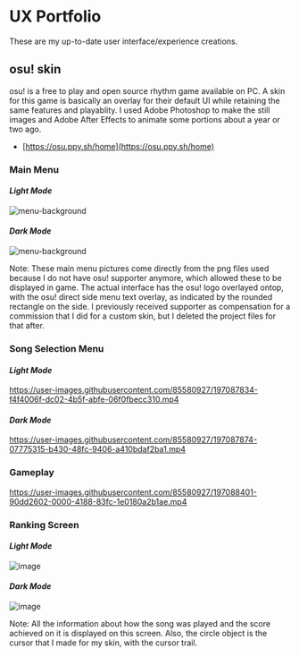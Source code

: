 # **UX Portfolio**
These are my up-to-date user interface/experience creations.

## **osu! skin**
osu! is a free to play and open source rhythm game available on PC. A skin for this game is basically an overlay for their default UI while retaining the same features and playablity. I used Adobe Photoshop to make the still images and Adobe After Effects to animate some portions about a year or two ago.
* [https://osu.ppy.sh/home](https://osu.ppy.sh/home)

### **Main Menu**
#### *Light Mode*
![menu-background](https://user-images.githubusercontent.com/85580927/197084173-091f7fff-c2aa-4e21-b37e-d370191007d1.jpg)

#### *Dark Mode*
![menu-background](https://user-images.githubusercontent.com/85580927/197084108-22ea0f60-02c5-4a88-a6ae-de792f39882a.jpg)

Note: These main menu pictures come directly from the png files used because I do not have osu! supporter anymore, which allowed these to be displayed in game. The actual interface has the osu! logo overlayed ontop, with the osu! direct side menu text overlay, as indicated by the rounded rectangle on the side. I previously received supporter as compensation for a commission that I did for a custom skin, but I deleted the project files for that after.

### **Song Selection Menu**
#### *Light Mode*
https://user-images.githubusercontent.com/85580927/197087834-f4f4006f-dc02-4b5f-abfe-06f0fbecc310.mp4
#### *Dark Mode*
https://user-images.githubusercontent.com/85580927/197087874-07775315-b430-48fc-9406-a410bdaf2ba1.mp4

### **Gameplay**
https://user-images.githubusercontent.com/85580927/197088401-90dd2602-0000-4188-83fc-1e0180a2b1ae.mp4

### **Ranking Screen**
#### *Light Mode*
![image](https://user-images.githubusercontent.com/85580927/197088965-a8e8ed15-13a8-4a21-8897-4829711c36ff.png)

#### *Dark Mode*
![image](https://user-images.githubusercontent.com/85580927/197088745-9d0f3aa1-1154-4ec6-829f-26f14a3d39c9.png)

Note: All the information about how the song was played and the score achieved on it is displayed on this screen. Also, the circle object is the cursor that I made for my skin, with the cursor trail.
